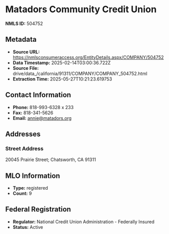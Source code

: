# Matadors Community Credit Union

**NMLS ID:** 504752

## Metadata
- **Source URL:** https://nmlsconsumeraccess.org/EntityDetails.aspx/COMPANY/504752
- **Data Timestamp:** 2025-02-14T03:00:36.722Z
- **Source File:** drive/data_/california/91311/COMPANY/COMPANY_504752.html
- **Extraction Time:** 2025-05-27T10:21:23.619753

## Contact Information
- **Phone:** 818-993-6328 x 233
- **Fax:** 818-341-5626
- **Email:** annie@matadors.org

## Addresses
### Street Address
20045 Prairie Street; Chatsworth, CA 91311

## MLO Information
- **Type:** registered
- **Count:** 9

## Federal Registration
- **Regulator:** National Credit Union Administration - Federally Insured
- **Status:** Active
